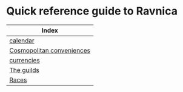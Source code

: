 # Quick reference guide to Ravnica

| Index
| -
| [calendar]
| [Cosmopolitan conveniences][conveniences]
| [currencies]
| [The guilds][guilds]
| [Races]

[calendar]: <./tables/calendar>
[conveniences]: <./tables/conveniences>
[currencies]: <./tables/currencies>
[guilds]: <./guilds>
[Races]: <./races>
